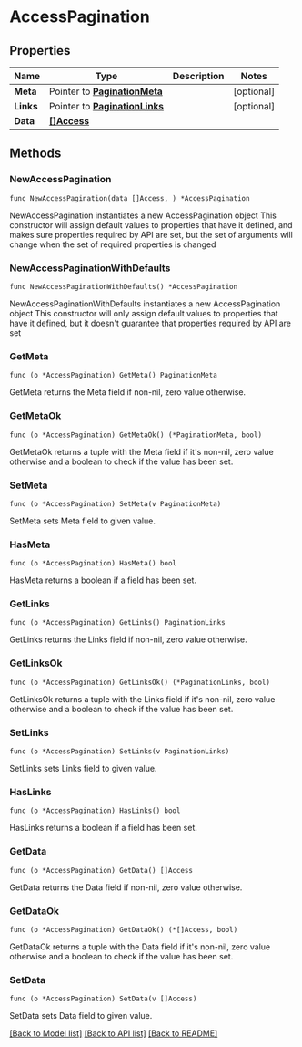 # AccessPagination

## Properties

Name | Type | Description | Notes
------------ | ------------- | ------------- | -------------
**Meta** | Pointer to [**PaginationMeta**](PaginationMeta.md) |  | [optional] 
**Links** | Pointer to [**PaginationLinks**](PaginationLinks.md) |  | [optional] 
**Data** | [**[]Access**](Access.md) |  | 

## Methods

### NewAccessPagination

`func NewAccessPagination(data []Access, ) *AccessPagination`

NewAccessPagination instantiates a new AccessPagination object
This constructor will assign default values to properties that have it defined,
and makes sure properties required by API are set, but the set of arguments
will change when the set of required properties is changed

### NewAccessPaginationWithDefaults

`func NewAccessPaginationWithDefaults() *AccessPagination`

NewAccessPaginationWithDefaults instantiates a new AccessPagination object
This constructor will only assign default values to properties that have it defined,
but it doesn't guarantee that properties required by API are set

### GetMeta

`func (o *AccessPagination) GetMeta() PaginationMeta`

GetMeta returns the Meta field if non-nil, zero value otherwise.

### GetMetaOk

`func (o *AccessPagination) GetMetaOk() (*PaginationMeta, bool)`

GetMetaOk returns a tuple with the Meta field if it's non-nil, zero value otherwise
and a boolean to check if the value has been set.

### SetMeta

`func (o *AccessPagination) SetMeta(v PaginationMeta)`

SetMeta sets Meta field to given value.

### HasMeta

`func (o *AccessPagination) HasMeta() bool`

HasMeta returns a boolean if a field has been set.

### GetLinks

`func (o *AccessPagination) GetLinks() PaginationLinks`

GetLinks returns the Links field if non-nil, zero value otherwise.

### GetLinksOk

`func (o *AccessPagination) GetLinksOk() (*PaginationLinks, bool)`

GetLinksOk returns a tuple with the Links field if it's non-nil, zero value otherwise
and a boolean to check if the value has been set.

### SetLinks

`func (o *AccessPagination) SetLinks(v PaginationLinks)`

SetLinks sets Links field to given value.

### HasLinks

`func (o *AccessPagination) HasLinks() bool`

HasLinks returns a boolean if a field has been set.

### GetData

`func (o *AccessPagination) GetData() []Access`

GetData returns the Data field if non-nil, zero value otherwise.

### GetDataOk

`func (o *AccessPagination) GetDataOk() (*[]Access, bool)`

GetDataOk returns a tuple with the Data field if it's non-nil, zero value otherwise
and a boolean to check if the value has been set.

### SetData

`func (o *AccessPagination) SetData(v []Access)`

SetData sets Data field to given value.



[[Back to Model list]](../README.md#documentation-for-models) [[Back to API list]](../README.md#documentation-for-api-endpoints) [[Back to README]](../README.md)


